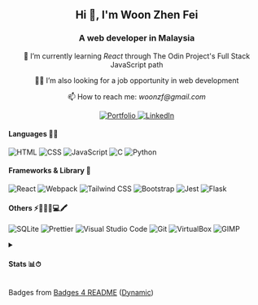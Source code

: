 <h2 align="center">Hi 👋, I'm Woon Zhen Fei</h2>
<h3 align="center">A web developer in Malaysia</h3>
<p align="center">🌱 I’m currently learning <i>React</i> through The Odin Project's Full Stack JavaScript path</p>
<p align="center">🙇‍♂️ I’m also looking for a job opportunity in web development</p>
<p align="center">📫 How to reach me: <i>woonzf@gmail.com</i></p>
<p align="center">
  <a href="https://woonzf.github.io/portfolio/" target="_blank" rel="noreferrer">
    <img src="https://img.shields.io/badge/Portfolio-255E63?style=for-the-badge&logo=About.me&logoColor=white" alt="Portfolio"/>
  </a>
  <a href="https://linkedin.com/in/woonzf" target="_blank" rel="noreferrer">
    <img src="https://img.shields.io/badge/LinkedIn-0077B5?style=for-the-badge&logo=linkedin&logoColor=white" alt="LinkedIn"/>
  </a>
</p>

<h4>Languages 👩‍💻</h4>
<p>
  <picture>
    <img src="https://img.shields.io/badge/HTML5-E34F26?style=for-the-badge&logo=html5&logoColor=white" alt="HTML"/>
  </picture>
  <picture>
    <img src="https://img.shields.io/badge/CSS3-1572B6?style=for-the-badge&logo=css3&logoColor=white" alt="CSS"/>
  </picture>
  <picture>
    <img src="https://img.shields.io/badge/JavaScript-323330?style=for-the-badge&logo=javascript&logoColor=F7DF1E" alt="JavaScript"/>
  </picture>
  <picture>
    <img src="https://img.shields.io/badge/C-00599C?style=for-the-badge&logo=c&logoColor=white" alt="C"/>
  </picture>
  <picture>
    <img src="https://img.shields.io/badge/Python-FFD43B?style=for-the-badge&logo=python&logoColor=blue" alt="Python"/>
  </picture>
</p>

<h4>Frameworks & Library 🚀</h4>
<p>
  <picture>
    <img src="https://img.shields.io/badge/React-20232A?style=for-the-badge&logo=react&logoColor=61DAFB" alt="React"/>
  </picture>
  <picture>
    <img src="https://img.shields.io/badge/Webpack-8DD6F9?style=for-the-badge&logo=Webpack&logoColor=white" alt="Webpack"/>
  </picture>
  <picture>
    <img src="https://img.shields.io/badge/Tailwind_CSS-38B2AC?style=for-the-badge&logo=tailwind-css&logoColor=white" alt="Tailwind CSS"/>
  </picture>
  <picture>
    <img src="https://img.shields.io/badge/Bootstrap-563D7C?style=for-the-badge&logo=bootstrap&logoColor=white" alt="Bootstrap"/>
  </picture>
  <picture>
    <img src="https://img.shields.io/badge/Jest-C21325?style=for-the-badge&logo=jest&logoColor=white" alt="Jest"/>
  </picture>
  <picture>
    <img src="https://img.shields.io/badge/Flask-000000?style=for-the-badge&logo=flask&logoColor=white" alt="Flask"/>
  </picture>
</p>

<h4>Others ⚡🧐👩‍💻💻🖍</h4>
<p>
  <picture>
    <img src="https://img.shields.io/badge/Sqlite-003B57?style=for-the-badge&logo=sqlite&logoColor=white" alt="SQLite"/>
  </picture>
  <picture>
    <img src="https://img.shields.io/badge/prettier-1A2C34?style=for-the-badge&logo=prettier&logoColor=F7BA3E" alt="Prettier"/>
  </picture>
  <picture>
    <img src="https://img.shields.io/badge/Visual_Studio_Code-0078D4?style=for-the-badge&logo=visual%20studio%20code&logoColor=white" alt="Visual Studio Code"/>
  </picture>
  <picture>
    <img src="https://img.shields.io/badge/GIT-E44C30?style=for-the-badge&logo=git&logoColor=white" alt="Git"/>
  </picture>
  <picture>
    <img src="https://img.shields.io/badge/VirtualBox-21416b?style=for-the-badge&logo=VirtualBox&logoColor=white" alt="VirtualBox"/>
  </picture>
  <picture>
    <img src="https://img.shields.io/badge/gimp-5C5543?style=for-the-badge&logo=gimp&logoColor=white" alt="GIMP"/>
  </picture>
</p>

<details>
  <summary>
    <h4>Stats 📊⏱</h4>
  </summary>
  <p>
    <picture>
      <img src="https://github-readme-stats.vercel.app/api/top-langs/?username=woonzf&theme=dark" alt="Most Used Language"/>
    </picture>
    <picture>
      <img src="https://github-readme-streak-stats.herokuapp.com/?user=woonzf&theme=dark" alt="Streak Stats"/>
    </picture>
  </p>
</details>

<p>
  Badges from 
  <a href="https://github.com/alexandresanlim/Badges4-README.md-Profile" target="_blank" rel="noreferrer">Badges 4 README</a>
  (<a href="https://github.com/alexandresanlim/Badges4-README.md-Profile-Dynamic" target="_blank" rel="noreferrer">Dynamic</a>)
</p>

<!-- ## Hi there 👋 -->

<!--
**woonzf/woonzf** is a ✨ _special_ ✨ repository because its `README.md` (this file) appears on your GitHub profile.

Here are some ideas to get you started:

- 🔭 I’m currently working on ...
- 🌱 I’m currently learning ...
- 👯 I’m looking to collaborate on ...
- 🤔 I’m looking for help with ...
- 💬 Ask me about ...
- 📫 How to reach me: ...
- 😄 Pronouns: ...
- ⚡ Fun fact: ...
-->
